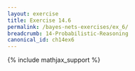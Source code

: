 ```yaml
---
layout: exercise
title: Exercise 14.6
permalink: /bayes-nets-exercises/ex_6/
breadcrumb: 14-Probabilistic-Reasoning
canonical_id: ch14ex6
---
```


{% include mathjax_support %}

